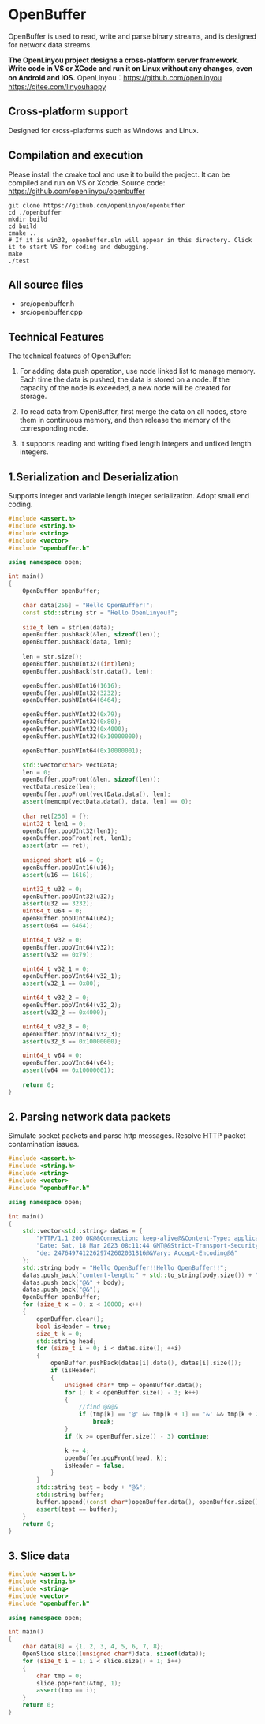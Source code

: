 # OpenBuffer
OpenBuffer is used to read, write and parse binary streams, and is designed for network data streams.

**The OpenLinyou project designs a cross-platform server framework. Write code in VS or XCode and run it on Linux without any changes, even on Android and iOS.**
OpenLinyou：https://github.com/openlinyou
https://gitee.com/linyouhappy

## Cross-platform support 
Designed for cross-platforms such as Windows and Linux.

## Compilation and execution
Please install the cmake tool and use it to build the project. It can be compiled and run on VS or Xcode. 
Source code: https://github.com/openlinyou/openbuffer
```
git clone https://github.com/openlinyou/openbuffer
cd ./openbuffer
mkdir build
cd build
cmake ..
# If it is win32, openbuffer.sln will appear in this directory. Click it to start VS for coding and debugging.
make
./test
```

## All source files
+ src/openbuffer.h
+ src/openbuffer.cpp

## Technical Features
The technical features of OpenBuffer: 
1. For adding data push operation, use node linked list to manage memory. Each time the data is pushed, the data is stored on a node. If the capacity of the node is exceeded, a new node will be created for storage.

2. To read data from OpenBuffer, first merge the data on all nodes, store them in continuous memory, and then release the memory of the corresponding node.

3. It supports reading and writing fixed length integers and unfixed length integers.


## 1.Serialization and Deserialization
Supports integer and variable length integer serialization. Adopt small end coding.

```C++
#include <assert.h>
#include <string.h>
#include <string>
#include <vector>
#include "openbuffer.h"

using namespace open;

int main()
{
    OpenBuffer openBuffer;

    char data[256] = "Hello OpenBuffer!";
    const std::string str = "Hello OpenLinyou!";
    
    size_t len = strlen(data);
    openBuffer.pushBack(&len, sizeof(len));
    openBuffer.pushBack(data, len);
 
    len = str.size();
    openBuffer.pushUInt32((int)len);
    openBuffer.pushBack(str.data(), len);

    openBuffer.pushUInt16(1616);
    openBuffer.pushUInt32(3232);
    openBuffer.pushUInt64(6464);

    openBuffer.pushVInt32(0x79);
    openBuffer.pushVInt32(0x80);
    openBuffer.pushVInt32(0x4000);
    openBuffer.pushVInt32(0x10000000);

    openBuffer.pushVInt64(0x10000001);

    std::vector<char> vectData;
    len = 0;
    openBuffer.popFront(&len, sizeof(len));
    vectData.resize(len);
    openBuffer.popFront(vectData.data(), len);
    assert(memcmp(vectData.data(), data, len) == 0);
    
    char ret[256] = {};
    uint32_t len1 = 0;
    openBuffer.popUInt32(len1);
    openBuffer.popFront(ret, len1);
    assert(str == ret);
    
    unsigned short u16 = 0;
    openBuffer.popUInt16(u16);
    assert(u16 == 1616);

    uint32_t u32 = 0;
    openBuffer.popUInt32(u32);
    assert(u32 == 3232);
    uint64_t u64 = 0;
    openBuffer.popUInt64(u64);
    assert(u64 == 6464);

    uint64_t v32 = 0;
    openBuffer.popVInt64(v32);
    assert(v32 == 0x79);

    uint64_t v32_1 = 0;
    openBuffer.popVInt64(v32_1);
    assert(v32_1 == 0x80);

    uint64_t v32_2 = 0;
    openBuffer.popVInt64(v32_2);
    assert(v32_2 == 0x4000);

    uint64_t v32_3 = 0;
    openBuffer.popVInt64(v32_3);
    assert(v32_3 == 0x10000000);

    uint64_t v64 = 0;
    openBuffer.popVInt64(v64);
    assert(v64 == 0x10000001);
    
    return 0;
}
```

## 2. Parsing network data packets
Simulate socket packets and parse http messages. Resolve HTTP packet contamination issues.

```C++
#include <assert.h>
#include <string.h>
#include <string>
#include <vector>
#include "openbuffer.h"

using namespace open;

int main()
{
    std::vector<std::string> datas = {
        "HTTP/1.1 200 OK@&Connection: keep-alive@&Content-Type: application/x-javascript@&",
        "Date: Sat, 18 Mar 2023 08:11:44 GMT@&Strict-Transport-Security: max-age=31536000@&Traceco",
        "de: 24764974122629742602031816@&Vary: Accept-Encoding@&"
    };
    std::string body = "Hello OpenBuffer!!Hello OpenBuffer!!";
    datas.push_back("content-length:" + std::to_string(body.size()) + "@&");
    datas.push_back("@&" + body);
    datas.push_back("@&");
    OpenBuffer openBuffer;
    for (size_t x = 0; x < 10000; x++)
    {
        openBuffer.clear();
        bool isHeader = true;
        size_t k = 0;
        std::string head;
        for (size_t i = 0; i < datas.size(); ++i)
        {
            openBuffer.pushBack(datas[i].data(), datas[i].size());
            if (isHeader)
            {
                unsigned char* tmp = openBuffer.data();
                for (; k < openBuffer.size() - 3; k++)
                {
                    //find @&@&
                    if (tmp[k] == '@' && tmp[k + 1] == '&' && tmp[k + 2] == '@' && tmp[k + 3] == '&')
                        break;
                }
                if (k >= openBuffer.size() - 3) continue;

                k += 4;
                openBuffer.popFront(head, k);
                isHeader = false;
            }
        }
        std::string test = body + "@&";
        std::string buffer;
        buffer.append((const char*)openBuffer.data(), openBuffer.size());
        assert(test == buffer);
    }
    return 0;
}
```

## 3. Slice data 
```C++
#include <assert.h>
#include <string.h>
#include <string>
#include <vector>
#include "openbuffer.h"

using namespace open;

int main()
{
    char data[8] = {1, 2, 3, 4, 5, 6, 7, 8};
    OpenSlice slice((unsigned char*)data, sizeof(data));
    for (size_t i = 1; i < slice.size() + 1; i++)
    {
        char tmp = 0;
        slice.popFront(&tmp, 1);
        assert(tmp == i);
    }
    return 0;
}
```